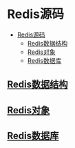 # Redis源码

- [Redis源码](#redis源码)
  - [Redis数据结构](#redis数据结构)
  - [Redis对象](#redis对象)
  - [Redis数据库](#redis数据库)

## [Redis数据结构](./struct.md)
## [Redis对象](./object.md)
## [Redis数据库](./database.md)
